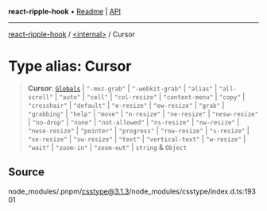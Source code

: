 **react-ripple-hook** • [Readme](../../README.md) \| [API](../../globals.md)

***

[react-ripple-hook](../../README.md) / [\<internal\>](../README.md) / Cursor

# Type alias: Cursor

> **Cursor**: [`Globals`](Globals.md) \| `"-moz-grab"` \| `"-webkit-grab"` \| `"alias"` \| `"all-scroll"` \| `"auto"` \| `"cell"` \| `"col-resize"` \| `"context-menu"` \| `"copy"` \| `"crosshair"` \| `"default"` \| `"e-resize"` \| `"ew-resize"` \| `"grab"` \| `"grabbing"` \| `"help"` \| `"move"` \| `"n-resize"` \| `"ne-resize"` \| `"nesw-resize"` \| `"no-drop"` \| `"none"` \| `"not-allowed"` \| `"ns-resize"` \| `"nw-resize"` \| `"nwse-resize"` \| `"pointer"` \| `"progress"` \| `"row-resize"` \| `"s-resize"` \| `"se-resize"` \| `"sw-resize"` \| `"text"` \| `"vertical-text"` \| `"w-resize"` \| `"wait"` \| `"zoom-in"` \| `"zoom-out"` \| `string` & `Object`

## Source

node\_modules/.pnpm/csstype@3.1.3/node\_modules/csstype/index.d.ts:19301
